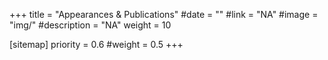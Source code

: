 +++
title = "Appearances & Publications"
#date = ""
#link = "NA"
#image = "img/"
#description = "NA"
weight = 10

[sitemap]
  priority = 0.6
  #weight = 0.5
+++
